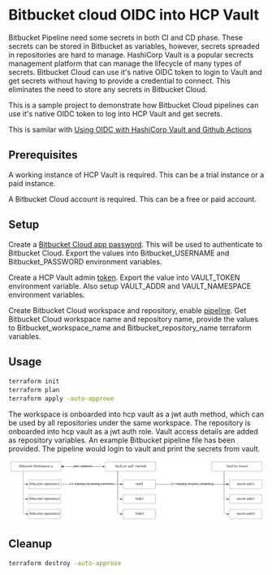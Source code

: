# Bitbucket cloud OIDC into HCP Vault

Bitbucket Pipeline need some secrets in both CI and CD phase. These secrets can be stored in Bitbucket as variables, however, secrets spreaded in repositories are hard to manage. HashiCorp Vault is a popular secrects management platform that can manage the lifecycle of many types of secrets. Bitbucket Cloud can use it's native OIDC token to login to Vault and get secrets without having to provide a credential to connect. This eliminates the need to store any secrets in Bitbucket Cloud.

This is a sample project to demonstrate how Bitbucket Cloud pipelines can use it's native OIDC token to log into HCP Vault and get secrets.

This is samilar with [Using OIDC with HashiCorp Vault and Github Actions](https://www.hashicorp.com/resources/using-oidc-with-hashicorp-vault-and-github-actions)

## Prerequisites

A working instance of HCP Vault is required. This can be a trial instance or a paid instance.  

A Bitbucket Cloud account is required. This can be a free or paid account.

## Setup

Create a [Bitbucket Cloud app password](https://support.atlassian.com/Bitbucket-cloud/docs/create-an-app-password/). This will be used to authenticate to Bitbucket Cloud. Export the values into Bitbucket_USERNAME and Bitbucket_PASSWORD environment variables.

Create a HCP Vault admin [token](https://learn.hashicorp.com/tutorials/vault/getting-started-token?in=vault/getting-started). Export the value into VAULT_TOKEN environment variable. Also setup VAULT_ADDR and VAULT_NAMESPACE environment variables.

Create Bitbucket Cloud workspace and repository, enable [pipeline](https://support.atlassian.com/Bitbucket-cloud/docs/get-started-with-Bitbucket-pipelines/). Get Bitbucket Cloud workspace name and repository name, provide the values to Bitbucket_workspace_name and Bitbucket_repository_name terraform variables.

## Usage

```bash
terraform init
terraform plan 
terraform apply -auto-approve
```

The workspace is onboarded into hcp vault as a jwt auth method, which can be used by all repositories under the same workspace. The repository is onboarded into hcp vault as a jwt auth role. Vault access details are added as repository variables. An example Bitbucket pipeline file has been provided. The pipeline would login to vault and print the secrets from vault.

![Bitbucket Pipeline OIDC JWT Integration with Vault](./diagrams/Bitbucket-pipeline-oidc-jwt-integration-with-vault.png)

## Cleanup

```bash
terraform destroy -auto-approve
```

